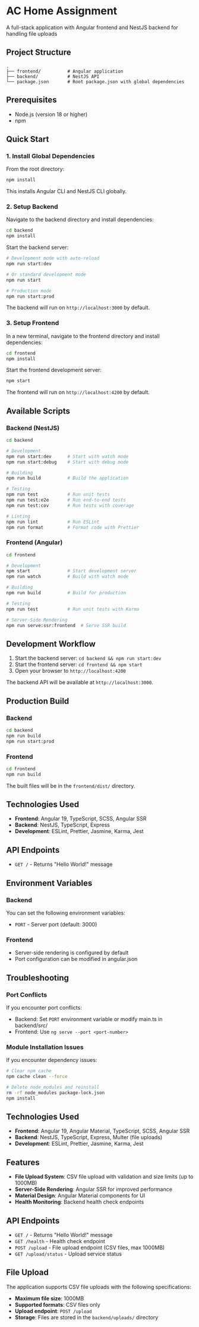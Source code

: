 # AC Home Assignment

A full-stack application with Angular frontend and NestJS backend for handling file uploads

## Project Structure

```
.
├── frontend/          # Angular application
├── backend/           # NestJS API
└── package.json       # Root package.json with global dependencies
```

## Prerequisites

- Node.js (version 18 or higher)
- npm

## Quick Start

### 1. Install Global Dependencies

From the root directory:

```bash
npm install
```

This installs Angular CLI and NestJS CLI globally.

### 2. Setup Backend

Navigate to the backend directory and install dependencies:

```bash
cd backend
npm install
```

Start the backend server:

```bash
# Development mode with auto-reload
npm run start:dev

# Or standard development mode
npm run start

# Production mode
npm run start:prod
```

The backend will run on `http://localhost:3000` by default.

### 3. Setup Frontend

In a new terminal, navigate to the frontend directory and install dependencies:

```bash
cd frontend
npm install
```

Start the frontend development server:

```bash
npm start
```

The frontend will run on `http://localhost:4200` by default.

## Available Scripts

### Backend (NestJS)

```bash
cd backend

# Development
npm run start:dev      # Start with watch mode
npm run start:debug    # Start with debug mode

# Building
npm run build          # Build the application

# Testing
npm run test           # Run unit tests
npm run test:e2e       # Run end-to-end tests
npm run test:cov       # Run tests with coverage

# Linting
npm run lint           # Run ESLint
npm run format         # Format code with Prettier
```

### Frontend (Angular)

```bash
cd frontend

# Development
npm start              # Start development server
npm run watch          # Build with watch mode

# Building
npm run build          # Build for production

# Testing
npm run test           # Run unit tests with Karma

# Server-Side Rendering
npm run serve:ssr:frontend  # Serve SSR build
```

## Development Workflow

1. Start the backend server: `cd backend && npm run start:dev`
2. Start the frontend server: `cd frontend && npm start`
3. Open your browser to `http://localhost:4200`

The backend API will be available at `http://localhost:3000`.

## Production Build

### Backend

```bash
cd backend
npm run build
npm run start:prod
```

### Frontend

```bash
cd frontend
npm run build
```

The built files will be in the `frontend/dist/` directory.

## Technologies Used

- **Frontend**: Angular 19, TypeScript, SCSS, Angular SSR
- **Backend**: NestJS, TypeScript, Express
- **Development**: ESLint, Prettier, Jasmine, Karma, Jest

## API Endpoints

- `GET /` - Returns "Hello World!" message

## Environment Variables

### Backend

You can set the following environment variables:

- `PORT` - Server port (default: 3000)

### Frontend

- Server-side rendering is configured by default
- Port configuration can be modified in angular.json

## Troubleshooting

### Port Conflicts

If you encounter port conflicts:

- Backend: Set `PORT` environment variable or modify main.ts in backend/src/
- Frontend: Use `ng serve --port <port-number>`

### Module Installation Issues

If you encounter dependency issues:

```bash
# Clear npm cache
npm cache clean --force

# Delete node_modules and reinstall
rm -rf node_modules package-lock.json
npm install
```

## Technologies Used

- **Frontend**: Angular 19, Angular Material, TypeScript, SCSS, Angular SSR
- **Backend**: NestJS, TypeScript, Express, Multer (file uploads)
- **Development**: ESLint, Prettier, Jasmine, Karma, Jest

## Features

- **File Upload System**: CSV file upload with validation and size limits (up to 1000MB)
- **Server-Side Rendering**: Angular SSR for improved performance
- **Material Design**: Angular Material components for UI
- **Health Monitoring**: Backend health check endpoints

## API Endpoints

- `GET /` - Returns "Hello World!" message
- `GET /health` - Health check endpoint
- `POST /upload` - File upload endpoint (CSV files, max 1000MB)
- `GET /upload/status` - Upload service status

## File Upload

The application supports CSV file uploads with the following specifications:

- **Maximum file size**: 1000MB
- **Supported formats**: CSV files only
- **Upload endpoint**: `POST /upload`
- **Storage**: Files are stored in the `backend/uploads/` directory